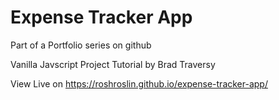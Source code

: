 # Expense Tracker App

Part of a Portfolio series on github

Vanilla Javscript Project Tutorial by Brad Traversy

View Live on https://roshroslin.github.io/expense-tracker-app/
